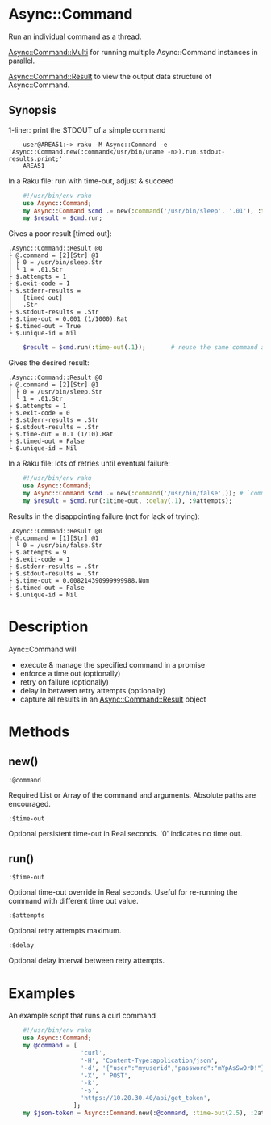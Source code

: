 Async::Command
==============
Run an individual command as a thread.

[Async::Command::Multi](https://github.com/markldevine/raku-Async-Command/blob/main/doc/Async/Command/Multi.md) for running multiple Async::Command instances in parallel.

[Async::Command::Result](https://github.com/markldevine/raku-Async-Command/blob/main/doc/Async/Command/Result.md) to view the output data structure of Async::Command.

Synopsis
--------

1-liner: print the STDOUT of a simple command

```
    user@AREA51:~> raku -M Async::Command -e 'Async::Command.new(:command</usr/bin/uname -n>).run.stdout-results.print;'
    AREA51
```

In a Raku file: run with time-out, adjust & succeed

```raku
    #!/usr/bin/env raku
    use Async::Command;
    my Async::Command $cmd .= new(:command('/usr/bin/sleep', '.01'), :time-out(.001));
    my $result = $cmd.run;
```

Gives a poor result [timed out]:

```
.Async::Command::Result @0
├ @.command = [2][Str] @1
│ ├ 0 = /usr/bin/sleep.Str
│ └ 1 = .01.Str
├ $.attempts = 1   
├ $.exit-code = 1
├ $.stderr-results = 
│   [timed out]
│   .Str
├ $.stdout-results = .Str
├ $.time-out = 0.001 (1/1000).Rat
├ $.timed-out = True
└ $.unique-id = Nil
```

```raku
    $result = $cmd.run(:time-out(.1));       # reuse the same command again with a new time out
```

Gives the desired result:

```
.Async::Command::Result @0
├ @.command = [2][Str] @1
│ ├ 0 = /usr/bin/sleep.Str
│ └ 1 = .01.Str
├ $.attempts = 1   
├ $.exit-code = 0   
├ $.stderr-results = .Str
├ $.stdout-results = .Str
├ $.time-out = 0.1 (1/10).Rat
├ $.timed-out = False
└ $.unique-id = Nil
```

In a Raku file: lots of retries until eventual failure:

```raku
    #!/usr/bin/env raku
    use Async::Command;
    my Async::Command $cmd .= new(:command('/usr/bin/false',)); # `command` likes lists, hence the extra comma
    my $result = $cmd.run(:1time-out, :delay(.1), :9attempts);
```

Results in the disappointing failure (not for lack of trying):

```
.Async::Command::Result @0
├ @.command = [1][Str] @1
│ └ 0 = /usr/bin/false.Str
├ $.attempts = 9   
├ $.exit-code = 1   
├ $.stderr-results = .Str
├ $.stdout-results = .Str
├ $.time-out = 0.008214390999999988.Num
├ $.timed-out = False
└ $.unique-id = Nil
```

Description
===========
Aync::Command will
  - execute & manage the specified command in a promise
  - enforce a time out (optionally)
  - retry on failure (optionally)
  - delay in between retry attempts (optionally)
  - capture all results in an [Async::Command::Result](https://github.com/markldevine/raku-Async-Command/blob/main/doc/Async/Command/Result.md) object

Methods
=======

new()
-----

    :@command
    
Required List or Array of the command and arguments. Absolute paths are encouraged.
    
    :$time-out
    
Optional persistent time-out in Real seconds. '0' indicates no time out.

run()
-----

    :$time-out
    
Optional time-out override in Real seconds. Useful for re-running the command with different time out value.

    :$attempts
    
Optional retry attempts maximum.

    :$delay
    
Optional delay interval between retry attempts.

Examples
========
An example script that runs a curl command

```raku
    #!/usr/bin/env raku
    use Async::Command;
    my @command = [
                    'curl',
                    '-H', 'Content-Type:application/json',
                    '-d', '{"user":"myuserid","password":"mYpAsSwOrD!"}',
                    '-X', ' POST',
                    '-k',
                    '-s',
                    'https://10.20.30.40/api/get_token',
                  ];
    my $json-token = Async::Command.new(:@command, :time-out(2.5), :2attempts, :delay(.1)).run.stdout-results;
```
